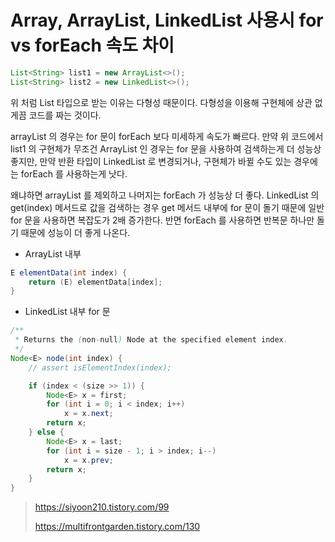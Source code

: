 # Array, ArrayList, LinkedList 사용시 for vs forEach 속도 차이

```java
List<String> list1 = new ArrayList<>();
List<String> list2 = new LinkedList<>();
```

위 처럼 List 타입으로 받는 이유는 다형성 때문이다. 다형성을 이용해 구현체에 상관 없게끔 코드를 짜는 것이다. 

arrayList 의 경우는 for 문이 forEach 보다 미세하게 속도가 빠르다. 만약 위 코드에서 list1 의 구현체가 무조건 ArrayList 인 경우는 for 문을 사용하여
검색하는게 더 성능상 좋지만, 만약 반환 타입이 LinkedList 로 변경되거나, 구현체가 바뀔 수도 있는 경우에는 forEach 를 사용하는게 낫다.

왜냐하면 arrayList 를 제외하고 나머지는 forEach 가 성능상 더 좋다. LinkedList 의 get(index) 메서드로 값을 검색하는 경우 get 메서드 내부에 for 문이 돌기 때문에 일반 for 문을 사용하면 복잡도가 2배 증가한다. 반면 forEach 를 사용하면 반복문 하나만 돌기 때문에 성능이 더 좋게 나온다.

- ArrayList 내부 

```java
E elementData(int index) {
    return (E) elementData[index];
}
```    

- LinkedList 내부 for 문

```java
/**
 * Returns the (non-null) Node at the specified element index.
 */
Node<E> node(int index) {
    // assert isElementIndex(index);

    if (index < (size >> 1)) {
        Node<E> x = first;
        for (int i = 0; i < index; i++)
            x = x.next;
        return x;
    } else {
        Node<E> x = last;
        for (int i = size - 1; i > index; i--)
            x = x.prev;
        return x;
    }
}
```   

> https://siyoon210.tistory.com/99
>
> https://multifrontgarden.tistory.com/130
